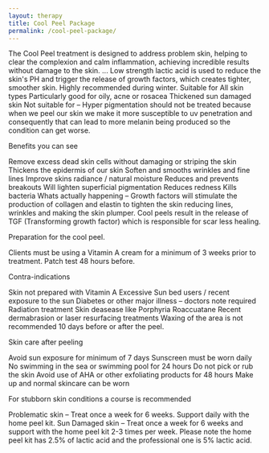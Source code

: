 ```yaml
---
layout: therapy
title: Cool Peel Package
permalink: /cool-peel-package/
---
```

The Cool Peel treatment is designed to address problem skin, helping to clear the complexion and calm inflammation, achieving incredible results without damage to the skin. ... Low strength lactic acid is used to reduce the skin's PH and trigger the release of growth factors, which creates tighter, smoother skin.  Highly recommended during winter.     Suitable for
All skin types
Particularly good for oily, acne or rosacea
Thickened sun damaged skin
Not suitable for – Hyper pigmentation should not be treated because when we peel our skin we make it more susceptible to uv penetration and consequently that can lead to more melanin being produced so the condition can get worse.

Benefits you can see

Remove excess dead skin cells without damaging or striping the skin
Thickens the epidermis of our skin
Soften and smooths wrinkles and fine lines
Improve skins radiance / natural moisture
Reduces and prevents breakouts
Will lighten superficial pigmentation
Reduces redness
Kills bacteria
Whats actually happening – Growth factors will stimulate the production of collagen and elastin to tighten the skin reducing lines, wrinkles and making the skin plumper. Cool peels result in the release of TGF (Transforming growth factor) which is responsible for scar less healing.

Preparation for the cool peel.

Clients must be using a Vitamin A cream for a minimum of 3 weeks prior to treatment.
Patch test 48 hours before.


Contra-indications

Skin not prepared with Vitamin A
Excessive Sun bed users / recent exposure to the sun
Diabetes or other major illness – doctors note required
Radiation treatment
Skin deasease like Porphyria
Roaccuatane
Recent dermabrasion or laser resurfacing treatments
Waxing of the area is not recommended 10 days before or after the peel.


Skin care after peeling

Avoid sun exposure for minimum of 7 days
Sunscreen must be worn daily
No swimming in the sea or swimming pool for 24 hours
Do not pick or rub the skin
Avoid use of AHA or other exfoliating products for 48 hours
Make up and normal skincare can be worn


For stubborn skin conditions a course is recommended

Problematic skin – Treat once a week for 6 weeks. Support daily with the home peel kit.
Sun Damaged skin – Treat once a week for 6 weeks and support with the home peel kit 2-3 times per week.
Please note the home peel kit has 2.5% of lactic acid and the professional one is 5% lactic acid.

<div class='container bg-light my-4 p-4'>
<healcode-widget data-version="0.2" data-link-class="healcode-pricing-option-text-link" data-site-id="50224" data-mb-site-id="23881" data-type="pricing-link" data-inner-html="Buy Now" data-service-id="499"></healcode-widget>
</div>
